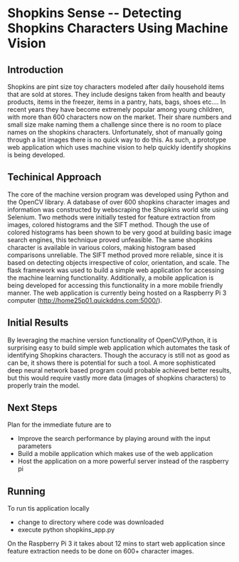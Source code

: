 # Shopkins Sense -- Detecting Shopkins Characters Using Machine Vision

## Introduction
Shopkins are pint size toy characters modeled after daily household items that are sold at stores. They include designs taken from health and beauty products, items in the freezer, items in a pantry, hats, bags, shoes etc.... In recent years they have become extremely popular among young children, with more than 600 characters now on the market.  Their share numbers and small size make naming them a challenge since there is no room to place names on the shopkins characters. Unfortunately, shot of manually going through a list images there is no quick way to do this. As such, a prototype web application which uses machine vision to help quickly identify shopkins is being developed.

## Techinical Approach
The core of the machine version program was developed using Python and the OpenCV library. A database of over 600 shopkins character images and information was constructed by webscraping the Shopkins world site using Selenium. Two methods were initially tested for feature extraction from images, colored histograms and the SIFT method. Though the use of colored histograms has been shown to be very good at building basic image search engines, this technique proved unfeasible. The same shopkins character is available in various colors, making histogram based comparisons unreliable. The SIFT method proved more reliable, since it is based on detecting objects irrespective of color, orientation, and scale. The flask framework was used to build a simple web application for accessing the machine learning functionality. Additionally, a mobile application is being developed for accessing this functionality in a more mobile friendly manner. The web application is currently being hosted on a Raspberry Pi 3 computer (http://home25p01.quickddns.com:5000/).

## Initial Results
By leveraging the machine version functionality of OpenCV/Python, it is surprising easy to build simple web application which automates the task of identifying Shopkins characters. Though the accuracy is still not as good as can be, it shows there is potential for such a tool. A more sophisticated deep neural network based program could probable achieved better results, but this would require vastly more data (images of shopkins characters) to properly train the model. 

## Next Steps
Plan for the immediate future are to
* Improve the search performance by playing around with the input parameters
* Build a mobile application which makes use of the web application
* Host the application on a more powerful server instead of the raspberry pi

## Running
To run tis application locally
* change to directory where code was downloaded
* execute python shopkins_app.py

On the Raspberry Pi 3 it takes about 12 mins to start web application since feature extraction needs to be done on 600+ character images.
